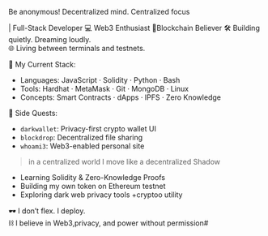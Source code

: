
Be anonymous!
Decentralized mind. Centralized focus

 | Full-Stack Developer 
💻 Web3 Enthusiast 
🔏Blockchain Believer 
🛠️ Building quietly. Dreaming loudly.  
🌐 Living between terminals and testnets.

🔗 My Current Stack:
- Languages: JavaScript · Solidity · Python · Bash  
- Tools: Hardhat · MetaMask · Git · MongoDB · Linux  
- Concepts: Smart Contracts · dApps · IPFS · Zero Knowledge  

 🧪 Side Quests:
- `darkwallet`: Privacy-first crypto wallet UI  
- `blockdrop`: Decentralized file sharing  
- `whoami3`: Web3-enabled personal site


> in a centralized world I move like a decentralized  Shadow

- Learning Solidity & Zero-Knowledge Proofs  
- Building my own token on Ethereum testnet  
- Exploring dark web privacy tools +cryptoo utility


 🕶️ I don’t flex. I deploy.  
⛓️ I believe in Web3,privacy, and power without permission#
